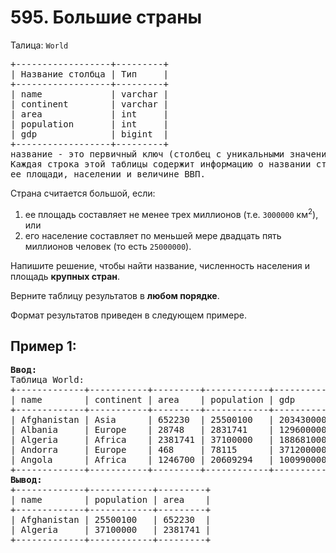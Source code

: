 # 595. Большие страны
Талица: `World`  
<pre>
+------------------+---------+
| Название столбца | Тип     |
+------------------+---------+
| name             | varchar |
| continent        | varchar |
| area             | int     |
| population       | int     |
| gdp              | bigint  |
+------------------+---------+
название - это первичный ключ (столбец с уникальными значениями) для этой таблицы.
Каждая строка этой таблицы содержит информацию о названии страны, континенте, к которому она относится, 
ее площади, населении и величине ВВП.
</pre>

Страна считается большой, если:
1. ее площадь составляет не менее трех миллионов (т.е. `3000000` км<sup>2</sup>), или
2. его население составляет по меньшей мере двадцать пять миллионов человек (то есть `25000000`).

Напишите решение, чтобы найти название, численность населения и площадь <b>крупных стран</b>.

Верните таблицу результатов в <b>любом порядке</b>.

Формат результатов приведен в следующем примере.

## Пример 1:
<pre>
<b>Ввод:</b> 
Таблица World:
+-------------+-----------+---------+------------+--------------+
| name        | continent | area    | population | gdp          |
+-------------+-----------+---------+------------+--------------+
| Afghanistan | Asia      | 652230  | 25500100   | 20343000000  |
| Albania     | Europe    | 28748   | 2831741    | 12960000000  |
| Algeria     | Africa    | 2381741 | 37100000   | 188681000000 |
| Andorra     | Europe    | 468     | 78115      | 3712000000   |
| Angola      | Africa    | 1246700 | 20609294   | 100990000000 |
+-------------+-----------+---------+------------+--------------+
<b>Вывод:</b> 
+-------------+------------+---------+
| name        | population | area    |
+-------------+------------+---------+
| Afghanistan | 25500100   | 652230  |
| Algeria     | 37100000   | 2381741 |
+-------------+------------+---------+
</pre>